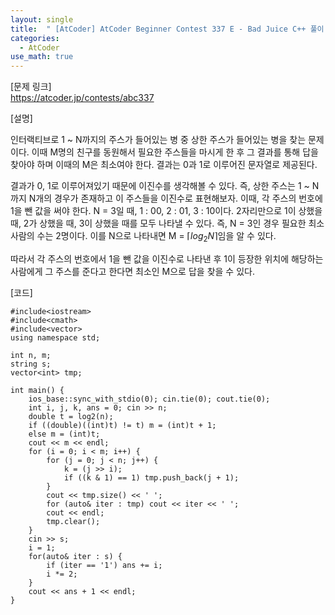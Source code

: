 ```yaml
---
layout: single
title:  " [AtCoder] AtCoder Beginner Contest 337 E - Bad Juice C++ 풀이 "
categories:
  - AtCoder
use_math: true
---
```


[문제 링크]   
<https://atcoder.jp/contests/abc337>


[설명]

인터랙티브로 1 ~ N까지의 주스가 들어있는 병 중 상한 주스가 들어있는 병을 찾는 문제이다.
이때 M명의 친구를 동원해서 필요한 주스들을 마시게 한 후 그 결과를 통해 답을 찾아야 하며 이때의 M은 최소여야 한다.
결과는 0과 1로 이루어진 문자열로 제공된다.

결과가 0, 1로 이루어져있기 때문에 이진수를 생각해볼 수 있다.
즉, 상한 주스는 1 ~ N까지 N개의 경우가 존재하고 이 주스들을 이진수로 표현해보자.
이때, 각 주스의 번호에 1을 뺀 값을 써야 한다.
N = 3일 때, 1 : 00, 2 : 01, 3 : 10이다.
2자리만으로 1이 상했을 때, 2가 상했을 때, 3이 상했을 때를 모두 나타낼 수 있다.
즉, N = 3인 경우 필요한 최소 사람의 수는 2명이다.
이를 N으로 나타내면 M = ⌈$log_{2}N$⌉임을 알 수 있다.

따라서 각 주스의 번호에서 1을 뺀 값을 이진수로 나타낸 후 1이 등장한 위치에 해당하는 사람에게 그 주스를 준다고 한다면 최소인 M으로 답을 찾을 수 있다.

[코드]
```
#include<iostream>
#include<cmath>
#include<vector>
using namespace std;

int n, m;
string s;
vector<int> tmp;

int main() {
    ios_base::sync_with_stdio(0); cin.tie(0); cout.tie(0);
    int i, j, k, ans = 0; cin >> n;
    double t = log2(n);
    if ((double)((int)t) != t) m = (int)t + 1;
    else m = (int)t;
    cout << m << endl;
    for (i = 0; i < m; i++) {
        for (j = 0; j < n; j++) {
            k = (j >> i);
            if ((k & 1) == 1) tmp.push_back(j + 1);
        }
        cout << tmp.size() << ' ';
        for (auto& iter : tmp) cout << iter << ' ';
        cout << endl;
        tmp.clear();
    }
    cin >> s;
    i = 1;
    for(auto& iter : s) {
        if (iter == '1') ans += i;
        i *= 2;
    }
    cout << ans + 1 << endl;
}
```
